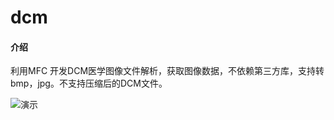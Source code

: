 # dcm

#### 介绍
利用MFC 开发DCM医学图像文件解析，获取图像数据，不依赖第三方库，支持转bmp，jpg。不支持压缩后的DCM文件。

![演示](https://images.gitee.com/uploads/images/2022/0324/000643_dd137896_9281044.jpeg "新建位图图像.jpg")